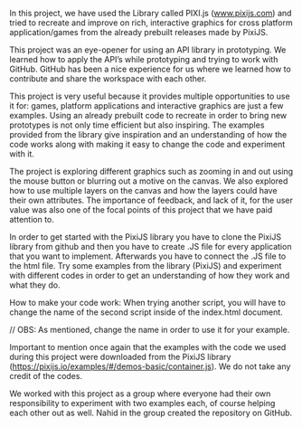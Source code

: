 In this project, we have used the Library called PIXI.js (www.pixijs.com) and tried to recreate and improve on rich, 
interactive graphics for cross platform application/games from the already prebuilt releases made by PixiJS.   

This project was an eye-opener for using an API library in prototyping. 
We learned how to apply the API’s while prototyping and trying to work with GitHub. 
GitHub has been a nice experience for us where we learned how to contribute and share the workspace with each other. 

This project is very useful because it provides multiple opportunities to use it for: games, 
platform applications and interactive graphics are just a few examples. Using an already prebuilt 
code to recreate in order to bring new prototypes is not only time efficient but also inspiring. 
The examples provided from the library give inspiration and an understanding of how the code works 
along with making it easy to change the code and experiment with it. 

The project is exploring different graphics such as zooming in and out using the mouse button or blurring out 
a motive on the canvas. We also explored how to use multiple layers on the canvas and how the layers 
could have their own attributes. The importance of feedback, and lack of it, for the user value was also one of the focal points 
of this project that we have paid attention to.

In order to get started with the PixiJS library you have to clone the PixiJS library from github and then you have to create
.JS file for every application that you want to implement. Afterwards you have to connect the .JS file to the html file. 
Try some examples from the library (PixiJS) and experiment with different codes in order to get an understanding
of how they work and what they do. 

How to make your code work:
When trying another script, you will have to change the name of the second script inside of the index.html document.

<!doctype html>

<html>
<head>
<meta charset="utf-8">
<title>Hello World</title>
</head>
<body>
<script src="pixi.min.js"></script>
<script src="Container.js"></script>    // OBS: As mentioned, change the name in order to use it for your example. 


<script type="text/javascript">
   let type="WebGL"
   if(!PIXI.utils.isWebGLSupported()){
   type = "canvas"
   }
  
   PIXI.utils.sayHello (type)
   let app = new PIXI.Application({width:800, height 800});
 </script>
 </body>
 </html>

Important to mention once again that the examples with the code we used during this project were downloaded from the
PixiJS library (https://pixijs.io/examples/#/demos-basic/container.js). We do not take any credit of the codes. 

We worked with this project as a group where everyone had their own responsibility to experiment with two examples each,
of course helping each other out as well. Nahid in the group created the repository on GitHub. 

